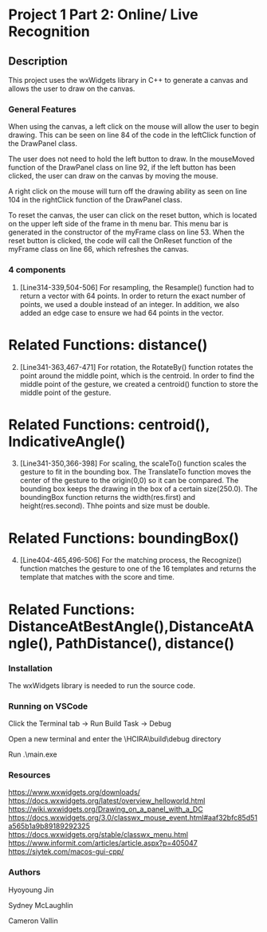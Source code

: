 # Project 1 Part 2: Online/ Live Recognition

## Description
This project uses the wxWidgets library in C++ to generate a canvas and allows
the user to draw on the canvas.

### General Features
When using the canvas, a left click on the mouse will allow the user to begin drawing.
This can be seen on line 84 of the code in the leftClick function of the DrawPanel class.

The user does not need to hold the left button to draw. In the mouseMoved function of the DrawPanel class on line 92,
if the left button has been clicked, the user can draw on the canvas by moving the mouse.

A right click on the mouse will turn off the drawing ability as seen on line 104 in the rightClick function
of the DrawPanel class. 

To reset the canvas, the user can click on the reset button, which is located on the upper left side of the frame in
th menu bar. This menu bar is generated in the constructor of the myFrame class on line 53. When the reset button is
clicked, the code will call the OnReset function of the myFrame class on line 66, which refreshes the canvas.

### 4 components 
1) [Line314-339,504-506] For resampling, the Resample() function had to return a vector with 64 points. In order to return the exact number of points, we used a double instead of an integer. In addition, we also added an edge case to ensure we had 64 points in the vector.
# Related Functions: distance()

2) [Line341-363,467-471] For rotation, the RotateBy() function rotates the point around the middle point, which is the centroid. In order to find the middle point of the gesture, we created a centroid() function to store the middle point of the gesture.
# Related Functions: centroid(), IndicativeAngle()

3) [Line341-350,366-398] For scaling, the scaleTo() function scales the gesture to fit in the bounding box. The TranslateTo function moves the center of the gesture to the origin(0,0) so it can be compared. The bounding box keeps the drawing in the box of a certain size(250.0). The boundingBox function returns the width(res.first) and height(res.second). Thhe points and size must be double. 
# Related Functions: boundingBox()

4) [Line404-465,496-506] For the matching process, the Recognize() function matches the gesture to one of the 16 templates and returns the template that matches with the score and time. 
# Related Functions: DistanceAtBestAngle(),DistanceAtAngle(), PathDistance(), distance()

### Installation
The wxWidgets library is needed to run the source code. 

### Running on VSCode
Click the Terminal tab -> Run Build Task -> Debug

Open a new terminal and enter the \HCIRA\build\debug directory

Run .\main.exe

### Resources
https://www.wxwidgets.org/downloads/
https://docs.wxwidgets.org/latest/overview_helloworld.html
https://wiki.wxwidgets.org/Drawing_on_a_panel_with_a_DC
https://docs.wxwidgets.org/3.0/classwx_mouse_event.html#aaf32bfc85d51a565b1a9b89189292325
https://docs.wxwidgets.org/stable/classwx_menu.html
https://www.informit.com/articles/article.aspx?p=405047
https://siytek.com/macos-gui-cpp/

### Authors
Hyoyoung Jin

Sydney McLaughlin

Cameron Vallin


